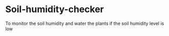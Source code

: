 # Soil-humidity-checker
To monitor the soil humidity and water the plants if the soil humidity level is low

